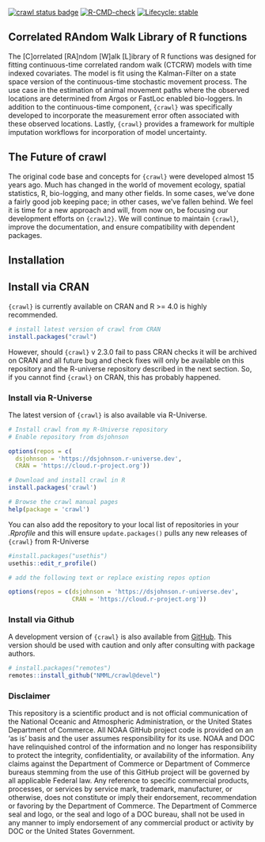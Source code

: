 <!-- README.md is generated from README.Rmd. Please edit that file -->
<!-- badges: start -->

[![crawl status
badge](https://dsjohnson.r-universe.dev/badges/crawl)](https://dsjohnson.r-universe.dev)
[![R-CMD-check](https://github.com/NMML/crawl/workflows/R-CMD-check/badge.svg)](https://github.com/NMML/crawl/actions)
[![Lifecycle:
stable](https://img.shields.io/badge/lifecycle-stable-green.svg)](https://lifecycle.r-lib.org/articles/stages.html#stable)
<!-- badges: end -->

## Correlated RAndom Walk Library of R functions

The \[C\]orrelated \[RA\]ndom \[W\]alk \[L\]ibrary of R functions was
designed for fitting continuous-time correlated random walk (CTCRW)
models with time indexed covariates. The model is fit using the
Kalman-Filter on a state space version of the continuous-time stochastic
movement process. The use case in the estimation of animal movement
paths where the observed locations are determined from Argos or FastLoc
enabled bio-loggers. In addition to the continuous-time component,
`{crawl}` was specifically developed to incorporate the measurement
error often associated with these observed locations. Lastly, `{crawl}`
provides a framework for multiple imputation workflows for incorporation
of model uncertainty.

## The Future of crawl

The original code base and concepts for `{crawl}` were developed almost
15 years ago. Much has changed in the world of movement ecology, spatial
statistics, R, bio-logging, and many other fields. In some cases, we’ve
done a fairly good job keeping pace; in other cases, we’ve fallen
behind. We feel it is time for a new approach and will, from now on, be
focusing our development efforts on `{crawl2}`. We will continue to
maintain `{crawl}`, improve the documentation, and ensure compatibility
with dependent packages.

## Installation

## Install via CRAN

`{crawl}` is currently available on CRAN and R \>= 4.0 is highly
recommended.

``` r
# install latest version of crawl from CRAN
install.packages("crawl")
```

However, should `{crawl}` v 2.3.0 fail to pass CRAN checks it will be
archived on CRAN and all future bug and check fixes will only be
available on this repository and the R-universe repository described in
the next section. So, if you cannot find `{crawl}` on CRAN, this has
probably happened.

### Install via R-Universe

The latest version of `{crawl}` is also available via R-Universe.

``` r
# Install crawl from my R-Universe repository
# Enable repository from dsjohnson

options(repos = c(
  dsjohnson = 'https://dsjohnson.r-universe.dev',
  CRAN = 'https://cloud.r-project.org'))

# Download and install crawl in R
install.packages('crawl')

# Browse the crawl manual pages
help(package = 'crawl')
```

You can also add the repository to your local list of repositories in
your *.Rprofile* and this will ensure `update.packages()` pulls any new
releases of `{crawl}` from R-Universe

``` r
#install.packages("usethis")
usethis::edit_r_profile()

# add the following text or replace existing repos option

options(repos = c(dsjohnson = 'https://dsjohnson.r-universe.dev',
                  CRAN = 'https://cloud.r-project.org'))
```

### Install via Github

A development version of `{crawl}` is also available from
[GitHub](https://github.com/NMML/crawl). This version should be used
with caution and only after consulting with package authors.

``` r
# install.packages("remotes")
remotes::install_github("NMML/crawl@devel")
```

### Disclaimer

This repository is a scientific product and is not official
communication of the National Oceanic and Atmospheric Administration, or
the United States Department of Commerce. All NOAA GitHub project code
is provided on an ‘as is’ basis and the user assumes responsibility for
its use. NOAA and DOC have relinquished control of the information and
no longer has responsibility to protect the integrity, confidentiality,
or availability of the information. Any claims against the Department of
Commerce or Department of Commerce bureaus stemming from the use of this
GitHub project will be governed by all applicable Federal law. Any
reference to specific commercial products, processes, or services by
service mark, trademark, manufacturer, or otherwise, does not constitute
or imply their endorsement, recommendation or favoring by the Department
of Commerce. The Department of Commerce seal and logo, or the seal and
logo of a DOC bureau, shall not be used in any manner to imply
endorsement of any commercial product or activity by DOC or the United
States Government.

